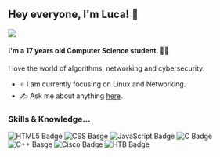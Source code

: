 ## Hey everyone, I'm Luca! 👋
![](https://komarev.com/ghpvc/?username=lucafacchini1)
#### I'm a 17 years old Computer Science student. 👨‍🎓  
I love the world of algorithms, networking and cybersecurity. 
  
- ⭐ I am currently focusing on Linux and Networking.
- ✍️ Ask me about anything [here](https://github.com/lucafacchini1/lucafacchini1/issues).

### Skills & Knowledge...
![HTML5 Badge](https://img.shields.io/badge/HTML5-E34F26?style=for-the-badge&logo=html5&logoColor=white)
![CSS Basge](https://img.shields.io/badge/CSS3-1572B6?style=for-the-badge&logo=css3&logoColor=white)
![JavaScript Badge](https://img.shields.io/badge/JavaScript-323330?style=for-the-badge&logo=javascript&logoColor=F7DF1E)
![C Badge](https://img.shields.io/badge/C-00599C?style=for-the-badge&logo=c&logoColor=white)
![C++ Basge](https://img.shields.io/badge/C%2B%2B-00599C?style=for-the-badge&logo=c%2B%2B&logoColor=white)
![Cisco Badge](https://img.shields.io/badge/CISCO-1BA0D7?style=for-the-badge&logo=cisco&logoColor=white)
![HTB Badge](https://img.shields.io/badge/HackTheBox-111927?style=for-the-badge&logo=Hack%20The%20Box&logoColor=9FEF00)




